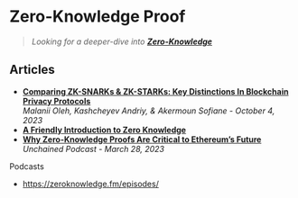 # Zero-Knowledge Proof

> _Looking for a deeper-dive into [**Zero-Knowledge**](https://github.com/Inside-the-Blocks/Education/blob/main/Zero-Knowledge.md)_

## Articles

- [**Comparing ZK-SNARKs & ZK-STARKs: Key Distinctions In Blockchain Privacy Protocols**](https://hacken.io/discover/zk-snark-vs-zk-stark/)
  <br/>_Malanii Oleh, Kashcheyev Andriy, & Akermoun Sofiane - October 4, 2023_
- [**A Friendly Introduction to Zero Knowledge**](https://zkintro.com/articles/friendly-introduction-to-zero-knowledge)
- [**Why Zero-Knowledge Proofs Are Critical to Ethereum’s Future**](https://www.youtube.com/watch?v=sqqi49pBt2A)
  <br/>_Unchained Podcast - March 28, 2023_

Podcasts

- https://zeroknowledge.fm/episodes/
